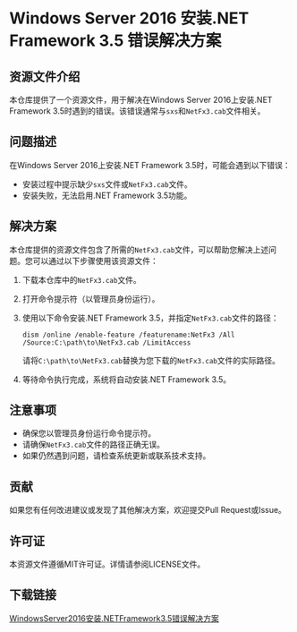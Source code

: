 # Windows Server 2016 安装.NET Framework 3.5 错误解决方案

## 资源文件介绍

本仓库提供了一个资源文件，用于解决在Windows Server 2016上安装.NET Framework 3.5时遇到的错误。该错误通常与`sxs`和`NetFx3.cab`文件相关。

## 问题描述

在Windows Server 2016上安装.NET Framework 3.5时，可能会遇到以下错误：

- 安装过程中提示缺少`sxs`文件或`NetFx3.cab`文件。
- 安装失败，无法启用.NET Framework 3.5功能。

## 解决方案

本仓库提供的资源文件包含了所需的`NetFx3.cab`文件，可以帮助您解决上述问题。您可以通过以下步骤使用该资源文件：

1. 下载本仓库中的`NetFx3.cab`文件。
2. 打开命令提示符（以管理员身份运行）。
3. 使用以下命令安装.NET Framework 3.5，并指定`NetFx3.cab`文件的路径：

   ```shell
   dism /online /enable-feature /featurename:NetFx3 /All /Source:C:\path\to\NetFx3.cab /LimitAccess
   ```

   请将`C:\path\to\NetFx3.cab`替换为您下载的`NetFx3.cab`文件的实际路径。

4. 等待命令执行完成，系统将自动安装.NET Framework 3.5。

## 注意事项

- 确保您以管理员身份运行命令提示符。
- 请确保`NetFx3.cab`文件的路径正确无误。
- 如果仍然遇到问题，请检查系统更新或联系技术支持。

## 贡献

如果您有任何改进建议或发现了其他解决方案，欢迎提交Pull Request或Issue。

## 许可证

本资源文件遵循MIT许可证。详情请参阅LICENSE文件。

## 下载链接

[WindowsServer2016安装.NETFramework3.5错误解决方案](https://pan.quark.cn/s/a962ecd86df8)